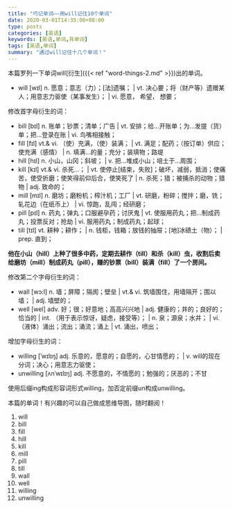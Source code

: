 ```yaml
---
title: "巧记单词——用will记住10个单词"
date: 2020-03-01T14:35:00+08:00
type: posts
categories: [英语]
keywords: [英语,单词,背单词]
tags: [英语,单词]
summary: "通过will记住十几个单词！"
---
```

本篇罗列一下单词will[衍生]({{< ref "word-things-2.md" >}})出的单词。

* will [wɪl] n. 愿意；意志（力）；[法]遗嘱； | vt. 决心要；将（财产等）遗赠某人；用意志力驱使（某事发生）； | vi. 愿意， 希望， 想要；

修改首字母衍生的词：

* bill [bɪl] n. 账单；钞票；清单；广告 | vt. 安排；给…开账单；为…发提（货）单；把…登录在账 | vi. 鸟嘴相接触；
* fill [fɪl] vt.& vi. （使）充满，（使）装满； | vt. 满足；配药；（按订单）供应；使充满（感情） | n. 填满…的量；充分；装填物；路堤
* hill [hɪl] n. 小山，山冈；斜坡； | v. 把…堆成小山；培土于…周围；
* kill [kɪl] vt.& vi. 杀死…； | vt. 使停止[结束，失败]；破坏，减弱，抵消；使痛苦，使受折磨；使笑得前仰后合，使笑死了 | n. 杀死；猎；被捕杀的动物；猎物 | adj. 致命的；
* mill [mɪl] n. 磨坊；磨粉机；榨汁机；工厂 | vt. 研磨，粉碎；搅拌；磨，铣；轧花边（在纸币上） | vi. 惊跑，乱闯；经研磨；
* pill [pɪl] n. 药丸；弹丸；口服避孕药；讨厌鬼 | vt. 使服用药丸；把…制成药丸；投票反对；抢劫 | vi. 服用药丸；制成药丸；起球；
* till [tɪl] vt. 耕种；耕作； | n. 钱柜，钱箱；放钱的抽屉；[地]冰碛土（物）； | prep. 直到；

**他在小山（hill）上种了很多中药，定期去耕作（till）和杀（kill）虫，收割后卖给磨坊（mill）制成药丸（pill），赚的钞票（bill）装满（fill）了一个房间。**

修改第二个字母衍生的词：

* wall [wɔ:l] n. 墙；屏障；隔阂；壁垒 | vt.& vi. 筑墙围住，用墙隔开；围以墙； | adj. 墙壁的；
* well [wel] adv. 好；很；好意地；高高兴兴地 | adj. 健康的；井的；良好的；恰当的 | int. （用于表示惊讶，疑虑，接受等）； | n. 泉；源泉；水井； | vi. （液体）涌出；流出；涌流；涌上 | vt. 涌出，喷出；

增加字母衍生的词：

* willing [ˈwɪlɪŋ] adj. 乐意的，愿意的；自愿的，心甘情愿的； | v. will的现在分词；决心；用意志力驱使；
* unwilling [ʌnˈwɪlɪŋ] adj. 不愿意的，不情愿的；勉强的；厌恶的；不甘

使用后缀ing构成形容词形式willing，加否定前缀un构成unwilling。

本篇的单词！有兴趣的可以自己做成思维导图，随时翻阅！
1. will
1. bill
1. fill
1. hill
1. kill
1. mill
1. pill
1. till
1. wall
1. well
1. willing
1. unwilling